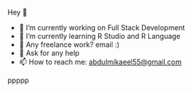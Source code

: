 Hey 👋

- 🔭 I’m currently working on Full Stack Development
- 👯 I’m currently learning R Studio and R Language
- 💼 Any freelance work? email :)
- 💬 Ask for any help
- 📫 How to reach me: abdulmikaeel55@gmail.com


















ppppp


<html>
	<head>
		<title>Social Media Icon Example</title>
		<!-- Adding font awesome icon library -->
		<link rel="stylesheet" href="https://cdnjs.cloudflare.com/ajax/libs/font-awesome/4.7.0/css/font-awesome.min.css">
		<style>
			.fa {  
			  width: 25px;
			  padding: 20px;
			  font-size: 25px;
			  text-align: center;
			  text-decoration: none;
			  margin: 5px 2px;
			  color: white;
			  border-radius: 50%; 
			}

			.fa:hover {
				opacity: 0.7;
			}


			.fa-twitter {
			  background: #55ACEE;
			}

			.fa-google {
			  background: #dd4b39;
			}

			.fa-linkedin {
			  background: #007bb5;
			}

			.fa-whatsapp {
			  background: #4FCE5D;
			}


			.fa-github {
			  background: #000000;
			}

			</style>
	</head>
	<body>
		<!-- Using font awesome icons -->
		<a href="https://www.linkedin.com/in/abdul-sahib-05159521b/" class="fa fa-twitter"></a>
		<a href="#" class="fa fa-google"></a>
		<a href="#" class="fa fa-linkedin"></a>
		<a href="#" class="fa fa-whatsapp"></a>
		<a href="#" class="fa fa-github"></a>

	</body>
</html>



 .fa {
  padding: 20px;
  
  font-size: 30px;
  width: 30px;
  
  text-align: center;
  text-decoration: none;
 
  border-radius: 50%;
} 


